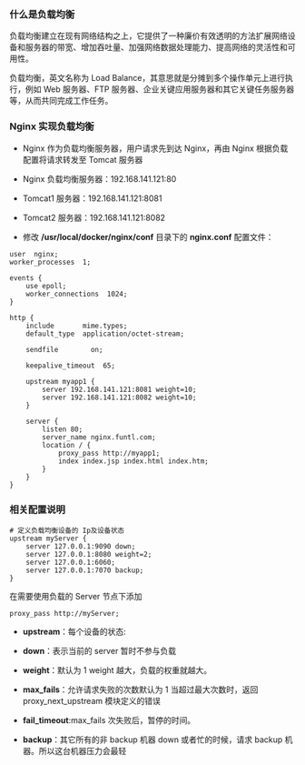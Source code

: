 ### 什么是负载均衡

负载均衡建立在现有网络结构之上，它提供了一种廉价有效透明的方法扩展网络设备和服务器的带宽、增加吞吐量、加强网络数据处理能力、提高网络的灵活性和可用性。

负载均衡，英文名称为 Load Balance，其意思就是分摊到多个操作单元上进行执行，例如 Web 服务器、FTP 服务器、企业关键应用服务器和其它关键任务服务器等，从而共同完成工作任务。

### Nginx 实现负载均衡

- Nginx 作为负载均衡服务器，用户请求先到达 Nginx，再由 Nginx 根据负载配置将请求转发至 Tomcat 服务器

- Nginx 负载均衡服务器：192.168.141.121:80

- Tomcat1 服务器：192.168.141.121:8081

- Tomcat2 服务器：192.168.141.121:8082

- 修改 **/usr/local/docker/nginx/conf** 目录下的 **nginx.conf** 配置文件：

```
user  nginx;
worker_processes  1;

events {
    use epoll;
    worker_connections  1024;
}

http {
    include       mime.types;
    default_type  application/octet-stream;
    
    sendfile        on;
    
    keepalive_timeout  65;
    
    upstream myapp1 {
        server 192.168.141.121:8081 weight=10;
        server 192.168.141.121:8082 weight=10;
    }
    
    server {
        listen 80;
        server_name nginx.funtl.com;
        location / {
            proxy_pass http://myapp1;
            index index.jsp index.html index.htm;
        }
    }
}
```

### 相关配置说明

```
# 定义负载均衡设备的 Ip及设备状态 
upstream myServer {
    server 127.0.0.1:9090 down;
    server 127.0.0.1:8080 weight=2;
    server 127.0.0.1:6060;
    server 127.0.0.1:7070 backup;
}
```

在需要使用负载的 Server 节点下添加

```
proxy_pass http://myServer;
```

- **upstream**：每个设备的状态:

- **down**：表示当前的 server 暂时不参与负载

- **weight**：默认为 1 weight 越大，负载的权重就越大。

- **max_fails**：允许请求失败的次数默认为 1 当超过最大次数时，返回 proxy_next_upstream 模块定义的错误

- **fail_timeout**:max_fails 次失败后，暂停的时间。

- **backup**：其它所有的非 backup 机器 down 或者忙的时候，请求 backup 机器。所以这台机器压力会最轻
